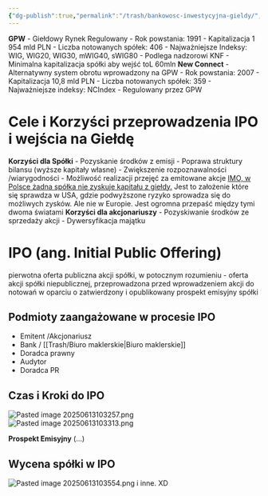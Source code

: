 ```yaml
---
{"dg-publish":true,"permalink":"/trash/bankowosc-inwestycyjna-gieldy/","created":"1970-01-01T01:00:00.000+01:00","updated":"2025-06-16T12:34:30.262+02:00"}
---
```


**GPW**
	- Giełdowy Rynek Regulowany
	- Rok powstania: 1991
	- Kapitalizacja 1 954 mld PLN
	- Liczba notowanych spółek: 406
	- Najważniejsze Indeksy: WIG, WIG20, WIG30, mWIG40, sWIG80
	- Podlega nadzorowi KNF
	- Minimalna kapitalizacja spółki aby wejść toL 60mln
**New Connect**
	- Alternatywny system obrotu wprowadzony na GPW
	- Rok powstania: 2007
	- Kapitalizacja 10,8 mld PLN
	- Liczba notowanych spółek: 359
	- Najważniejsze indeksy: NCIndex
	- Regulowany przez GPW

# Cele i Korzyści przeprowadzenia IPO i wejścia na Giełdę
**Korzyści dla Spółki**
	- Pozyskanie środków z emisji
	- Poprawa struktury bilansu (wyższe kapitały własne)
	- Zwiększenie rozpoznawalności /wiarygodności
	- Możliwość realizacji przejęć za emitowane akcje
<u>IMO, w Polsce żadna spółka nie zyskuje kapitału z giełdy.</u> Jest to założenie które się sprawdza w USA, gdzie podwyższone ryzyko sprowadza się do możliwych zysków. Ale nie w Europie. Jest ogromna przepaść między tymi dwoma światami
**Korzyści dla akcjonariuszy**
	- Pozyskiwanie środków ze sprzedaży akcji
	- Dywersyfikacja majątku
# **IPO (ang. Initial Public Offering)** 
pierwotna oferta publiczna akcji spółki, w potocznym rozumieniu - oferta akcji spółki niepublicznej, przeprowadzona przed wprowadzeniem akcji do notowań w oparciu o zatwierdzony i opublikowany prospekt emisyjny spółki

## Podmioty zaangażowane w procesie IPO
- Emitent /Akcjonariusz
- Bank / [[Trash/Biuro maklerskie\|Biuro maklerskie]]
- Doradca prawny
- Audytor
- Doradca PR 

## Czas i Kroki do IPO
![Pasted image 20250613103257.png](/img/user/Trash/Pasted%20image%2020250613103257.png)
![Pasted image 20250613103313.png](/img/user/Trash/Pasted%20image%2020250613103313.png)

**Prospekt Emisyjny**
(...)
## Wycena spółki w IPO
![Pasted image 20250613103554.png](/img/user/Trash/Pasted%20image%2020250613103554.png)
i inne. XD